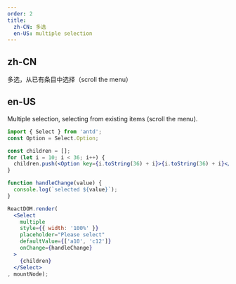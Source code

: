 ```yaml
---
order: 2
title:
  zh-CN: 多选
  en-US: multiple selection
---
```


## zh-CN

多选，从已有条目中选择（scroll the menu）

## en-US

Multiple selection, selecting from existing items (scroll the menu).

````jsx
import { Select } from 'antd';
const Option = Select.Option;

const children = [];
for (let i = 10; i < 36; i++) {
  children.push(<Option key={i.toString(36) + i}>{i.toString(36) + i}</Option>);
}

function handleChange(value) {
  console.log(`selected ${value}`);
}

ReactDOM.render(
  <Select
    multiple
    style={{ width: '100%' }}
    placeholder="Please select"
    defaultValue={['a10', 'c12']}
    onChange={handleChange}
  >
    {children}
  </Select>
, mountNode);
````
